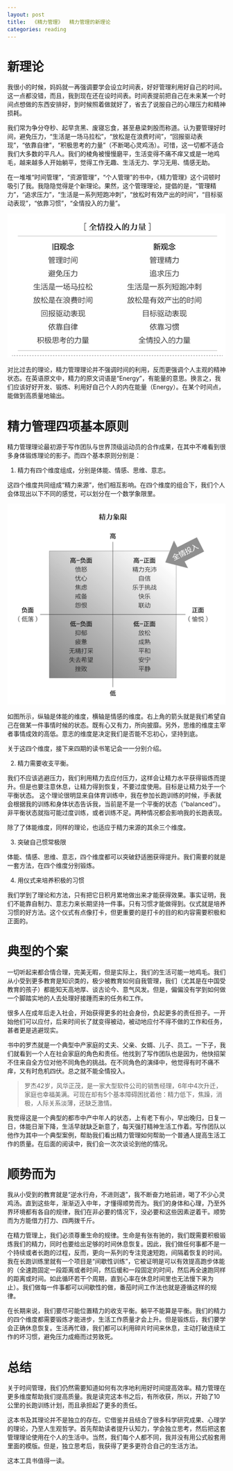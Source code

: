 ```yaml
---
layout: post
title:  《精力管理》  精力管理的新理论
categories: reading
---
```


# 新理论

我很小的时候，妈妈就一再强调要学会设立时间表，好好管理利用好自己的时间。这一点都没错，而且，我到现在还在设时间表。时间表提前把自己在未来某一个时间点想做的东西安排好，到时候照着做就好了，省去了说服自己的心理压力和精神损耗。

我们常为争分夺秒、起早贪黑、废寝忘食，甚至悬梁刺股而称道。认为要管理好时间，避免压力，“生活是一场马拉松”，“放松是在浪费时间”，“回报驱动表现”，“依靠自律”，“积极思考的力量”（不断喝心灵鸡汤）。可惜，这一切都不适合我们大多数的平凡人。我们的棱角被慢慢磨平，生活变得不痛不痒又或是一地鸡毛，越来越多人开始躺平，觉得工作无趣、生活无力、学习无用、情感无助。

在一堆堆“时间管理”，“资源管理”，“个人管理”的书中，《精力管理》这个词顿时吸引了我。我隐隐觉得是个新理论。果然，这个管理理论，提倡的是，“管理精力”，“追求压力”，“生活是一系列短跑冲刺”，“放松时有效产出的时间”，“目标驱动表现”，“依靠习惯”，“全情投入的力量”。

![精力管理-新理论](/assets/%E7%B2%BE%E5%8A%9B%E7%AE%A1%E7%90%86-%E6%96%B0%E7%90%86%E8%AE%BA.png)

对比过去的理论，精力管理理论并不强调时间的利用，反而更强调个人主观的精神状态。在英语原文中，精力的原文词语是“Energy”，有能量的意思。换言之，我们应该好好开发、锻炼、利用好自己个人的内在能量（Energy）。在某个时间点，能做到高质量地输出。

# 精力管理四项基本原则

精力管理理论最初源于写作团队与世界顶级运动员的合作成果，在其中不难看到很多身体锻炼理论的影子。而四个基本原则分别是：

1. 精力有四个维度组成，分别是体能、情感、思维、意志。

这四个维度共同组成“精力来源”，他们相互影响。在四个维度的组合下，我们个人会体现出以下不同的感觉，可以划分在一个数学象限里。

![精力管理-精力象限](/assets/%E7%B2%BE%E5%8A%9B%E7%AE%A1%E7%90%86-%E7%B2%BE%E5%8A%9B%E8%B1%A1%E9%99%90.png)

如图所示，纵轴是体能的维度，横轴是情感的维度。右上角的箭头就是我们希望自己在做某一件事情时候的状态。既有心又有力，所向披靡。另外，思维的维度主宰者事情成效的高低。意志的维度是决定我们是否能不忘初心，坚持到底。

关于这四个维度，接下来四期的读书笔记会一一分别介绍。

2. 精力需要收支平衡。

我们不应该逃避压力，我们利用精力去应付压力，这样会让精力水平获得锻炼而提升。但是也要注意休息，让精力得到恢复，不要过度使用。目标是让精力处于一个平衡状态。 这个理论很明显来自体育训练中，我在参加长跑训练的时候，手表就会根据我的训练和身体状态告诉我，当前是不是一个平衡的状态（“balanced”）。非平衡状态就指可能过度训练，或者训练不足。两种情况都会影响我的长跑表现。

除了了体能维度，同样的理论，也适应于精力来源的其余三个维度。

3. 突破自己惯常极限

体能、情感、思维、意志，四个维度都可以突破舒适圈获得提升。我们需要的就是一套方法，在四个维度分别锻炼。

4. 用仪式来培养积极的习惯

我们学到了理论和方法，只有把它日积月累地做出来才能获得效果。事实证明，我们不能靠自制力、意志力来长期坚持一件事。只有习惯才能做得到。仪式就是培养习惯的好方法。这个仪式有点像打卡，但更重要的是打卡的目的和内容需要积极和正面的。

# 典型的个案

一切听起来都合情合理，完美无暇，但是实际上，我们的生活可能一地鸡毛。我们从小受到更多教育是知识类的，极少被教育如何自我管理，我们（尤其是在中国受教育的孩子）都能知天高地厚、谈古论今、意气风发。但是，偏偏没有学到如何做一个脚踏实地的人去处理好接踵而来的任务和工作。

很多人在成年后走入社会，开始获得更多的社会身份，负起更多的责任担子。一开始他们可以应付，后来时间长了就变得被动，被动地应付不得不做的工作和任务，甚者更是逃避现实。

书中的罗杰就是一个典型中产家庭的丈夫、父亲、女婿、儿子、员工。一下子，我们就看到一个人在社会家庭的角色和责任。他找到了写作团队也是因为，他快招架不住来自全方位对他不同角色的挑战。在不同角色的演绎中，他觉得有时不痛不痒，又有时危机四伏。总之就不能全情投入。

> 罗杰42岁，风华正茂，是一家大型软件公司的销售经理，6年中4次升迁，家庭也幸福美满。可现在却有5个基本障碍困扰着他：精力低下，焦躁，消极，人际关系淡薄，还缺乏激情。

我觉得这是一个典型的都市中产中年人的状态，上有老下有小，早出晚归，日复一日，体能日渐下降，生活早就缺乏新意了，每天强打精神生活工作着。写作团队以他作为其中一个典型案例，帮助我们看出精力管理如何帮助一个普通人提高生活工作的质量。在后面的阅读中，我们会一次次谈论到他的情况。

# 顺势而为

我从小受到的教育就是“逆水行舟，不进则退”，我不断奋力地前进，喝了不少心灵鸡汤。直到这些年，渐渐迈入中年，才懂得顺势而为。我们的身体和心理，乃至外界环境都有各自的规律，我们在非必要的情况下，没必要和这些因素逆着干。顺势而为方能借力打力、四两拨千斤。

在精力管理上，我们必须尊重生命的规律。生命是有张有驰的，我们既需要积极锻炼我们的精力，同时也要给出足够的时间休息恢复。因此，我们做任何事都不是一个持续或者长跑的过程，反而，更向一系列的专注竞速短跑，间隔着恢复的时间。我在长跑训练里就有一个项目是“间歇性训练”，它被证明是可以有效提高跑步体能的（全速跑固定一段距离或者时间，然后缓和一段固定的时间，然后再全速跑同样的距离或时间。如此循环若干个周期，直到心率在休息时间里也无法慢下来为止）。我们做每一件事都可以间歇性的做，番茄时间工作法也就是遵循这样的规律。

在长期来说，我们要尽可能位置精力的收支平衡。躺平不能算是平衡。我们的精力的四个维度都需要锻炼才能进步，生活工作质量才会上升。但是锻炼后，我们要学会正确休息恢复。生活再忙碌，我们都可以利用碎片时间来休息，主动打破连续工作的坏习惯，避免压力成瘾而过劳致死。
 

# 总结

关于时间管理，我们仍然需要知道如何有次序地利用好时间提高效率。精力管理在更多维度帮助我们提高质量。我是读完这本书之后，有所收获，所以，开始了10公里的长跑训练计划，而且承担起了更多的责任。

这本书及其理论并不是独立的存在。它借鉴并且结合了很多科学研究成果、心理学的理论，乃至人生观哲学。首先帮助读者提升认知力，学会独立思考，然后把这套管理理论使用在个人的生活中。当然，我们每个人都不同，我并没有用公式般套用里面的模版。但是，独立思考后，我获得了更多更符合自己的生活方法。

这本工具书值得一读。
<!--stackedit_data:
eyJoaXN0b3J5IjpbMTU1ODY3NTg1MiwxMTg3MTU3OTI2LC0xMj
M1Mzg5MzU5LC0yMTIwMzU1MDU5LDQwOTk0MDY0Nl19
-->